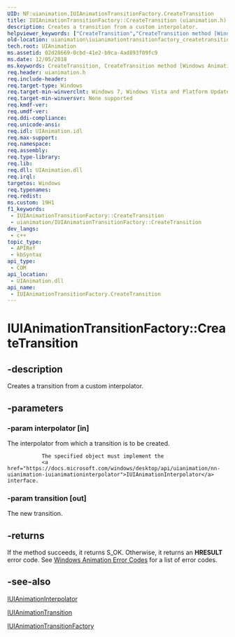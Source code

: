```yaml
---
UID: NF:uianimation.IUIAnimationTransitionFactory.CreateTransition
title: IUIAnimationTransitionFactory::CreateTransition (uianimation.h)
description: Creates a transition from a custom interpolator.
helpviewer_keywords: ["CreateTransition","CreateTransition method [Windows Animation]","CreateTransition method [Windows Animation]","IUIAnimationTransitionFactory interface","IUIAnimationTransitionFactory interface [Windows Animation]","CreateTransition method","IUIAnimationTransitionFactory.CreateTransition","IUIAnimationTransitionFactory::CreateTransition","uianimation.iuianimationtransitionfactory_createtransition","uianimation/IUIAnimationTransitionFactory::CreateTransition"]
old-location: uianimation\iuianimationtransitionfactory_createtransition.htm
tech.root: UIAnimation
ms.assetid: 02d28669-0cbd-41e2-b9ca-4ad893f09fc9
ms.date: 12/05/2018
ms.keywords: CreateTransition, CreateTransition method [Windows Animation], CreateTransition method [Windows Animation],IUIAnimationTransitionFactory interface, IUIAnimationTransitionFactory interface [Windows Animation],CreateTransition method, IUIAnimationTransitionFactory.CreateTransition, IUIAnimationTransitionFactory::CreateTransition, uianimation.iuianimationtransitionfactory_createtransition, uianimation/IUIAnimationTransitionFactory::CreateTransition
req.header: uianimation.h
req.include-header: 
req.target-type: Windows
req.target-min-winverclnt: Windows 7, Windows Vista and Platform Update for Windows Vista [desktop apps \| UWP apps]
req.target-min-winversvr: None supported
req.kmdf-ver: 
req.umdf-ver: 
req.ddi-compliance: 
req.unicode-ansi: 
req.idl: UIAnimation.idl
req.max-support: 
req.namespace: 
req.assembly: 
req.type-library: 
req.lib: 
req.dll: UIAnimation.dll
req.irql: 
targetos: Windows
req.typenames: 
req.redist: 
ms.custom: 19H1
f1_keywords:
 - IUIAnimationTransitionFactory::CreateTransition
 - uianimation/IUIAnimationTransitionFactory::CreateTransition
dev_langs:
 - c++
topic_type:
 - APIRef
 - kbSyntax
api_type:
 - COM
api_location:
 - UIAnimation.dll
api_name:
 - IUIAnimationTransitionFactory.CreateTransition
---
```


# IUIAnimationTransitionFactory::CreateTransition


## -description

Creates a transition from a custom interpolator.

## -parameters

### -param interpolator [in]

The interpolator from which a transition is to be created.  
               
               The specified object must implement the
               <a href="https://docs.microsoft.com/windows/desktop/api/uianimation/nn-uianimation-iuianimationinterpolator">IUIAnimationInterpolator</a> interface.

### -param transition [out]

The new transition.

## -returns

If the method succeeds, it returns S_OK. Otherwise, it returns an <b>HRESULT</b> error code. See <a href="https://docs.microsoft.com/windows/desktop/UIAnimation/uianimation-error-codes">Windows Animation Error Codes</a> for a list of error codes.

## -see-also

<a href="https://docs.microsoft.com/windows/desktop/api/uianimation/nn-uianimation-iuianimationinterpolator">IUIAnimationInterpolator</a>



<a href="https://docs.microsoft.com/windows/desktop/api/uianimation/nn-uianimation-iuianimationtransition">IUIAnimationTransition</a>



<a href="https://docs.microsoft.com/windows/desktop/api/uianimation/nn-uianimation-iuianimationtransitionfactory">IUIAnimationTransitionFactory</a>

